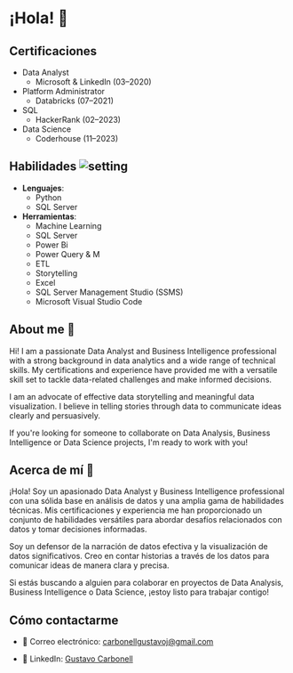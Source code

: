 # ¡Hola! 👋

## Certificaciones
- Data Analyst
   - Microsoft & LinkedIn (03–2020)
- Platform Administrator
   - Databricks (07–2021)
- SQL
   - HackerRank (02–2023)
- Data Science
   - Coderhouse (11–2023)

## Habilidades ![setting](https://github.com/gusticarbonell/gusticarbonell/assets/20583585/862f020b-967e-4a7b-81af-28bea1a57033)



- **Lenguajes**:
   - Python
   - SQL Server
- **Herramientas**:
   - Machine Learning
   - SQL Server
   - Power Bi
   - Power Query & M
   - ETL
   - Storytelling
   - Excel
   - SQL Server Management Studio (SSMS)
   - Microsoft Visual Studio Code
     
## About me 💬 
Hi! I am a passionate Data Analyst and Business Intelligence professional with a strong background in data analytics and a wide range of technical skills. My certifications and experience have provided me with a versatile skill set to tackle data-related challenges and make informed decisions.

I am an advocate of effective data storytelling and meaningful data visualization. I believe in telling stories through data to communicate ideas clearly and persuasively.

If you're looking for someone to collaborate on Data Analysis, Business Intelligence or Data Science projects, I'm ready to work with you!

## Acerca de mí 💬 
¡Hola! Soy un apasionado Data Analyst y Business Intelligence professional con una sólida base en análisis de datos y una amplia gama de habilidades técnicas. Mis certificaciones y experiencia me han proporcionado un conjunto de habilidades versátiles para abordar desafíos relacionados con datos y tomar decisiones informadas.

Soy un defensor de la narración de datos efectiva y la visualización de datos significativos. Creo en contar historias a través de los datos para comunicar ideas de manera clara y precisa.

Si estás buscando a alguien para colaborar en proyectos de Data Analysis, Business Intelligence o Data Science, ¡estoy listo para trabajar contigo!

## Cómo contactarme
- 📧 Correo electrónico: [carbonellgustavoj@gmail.com](mailto:carbonellgustavoj@gmail.com)

- 💼 LinkedIn: [Gustavo Carbonell](https://www.linkedin.com/in/gustavo-carbonell-13092b93/)

